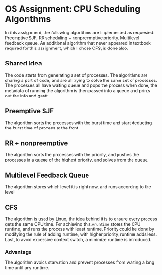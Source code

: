 # OS Assignment: CPU Scheduling Algorithms
In this assignment, the following algorithms are implemented as requested: Preemptive SJF, RR scheduling + nonpreemptive priority, Multilevel feedback queue. An additional algorithm that never appeared in textbook required for this assignment, which I chose CFS, is done also.
## Shared Idea
The code starts from generating a set of processes. The algorithms are sharing a part of code, and are all trying to solve the same set of processes. The processes all have waiting queue and pops the process when done, the metadata of running the algorithm is then passed into a queue and prints out the info and gantt. 
## Preemptive SJF
The algorithm sorts the processes with the burst time and start deducting the burst time of process at the front
## RR + nonpreemptive 
The algorithm sorts the processes with the priority, and pushes the processes in a queue of the highest priority, and solves from the queue.
## Multilevel Feedback Queue
The algorithm stores which level it is right now, and runs according to the level.
## CFS
The algorithm is used by Linux, the idea behind it is to ensure every process gets the same CPU time. For achieving this,`vruntime` stores the CPU runtime, and runs the process with least runtime. Priority could be done by modifying the rule of adding runtime, with higher priority, runtime adds less. Last, to avoid excessive context switch, a minimize runtime is introduced.
### Advantage
The algorithm avoids starvation and prevent processes from waiting a long time until any runtime.